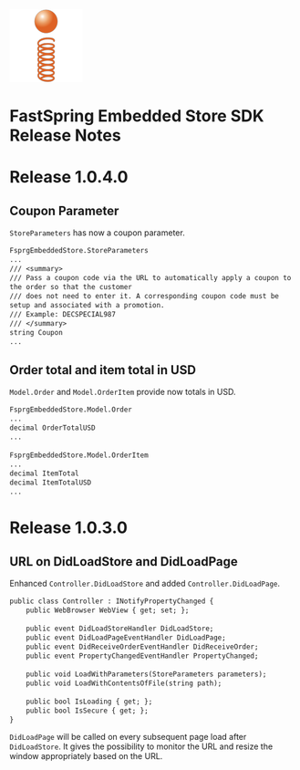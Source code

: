 <html>
<head>
<meta http-equiv="Content-type" content="text/html; charset=utf-8">
<title>Release Notes FsprgEmbeddedStoreSDK</title>
<link rel='stylesheet' href='HOW_TO/style.css' type='text/css'/>
</head>
<body>

<img id="logo" src="HOW_TO/fastspring_logo.png"/>

<h1 id='header'>FastSpring Embedded Store SDK<br/>Release Notes</h1>

# Release 1.0.4.0 #

## Coupon Parameter ##

`StoreParameters` has now a coupon parameter.

	FsprgEmbeddedStore.StoreParameters
	...
	/// <summary>
	/// Pass a coupon code via the URL to automatically apply a coupon to the order so that the customer 
	/// does not need to enter it. A corresponding coupon code must be setup and associated with a promotion.
	/// Example: DECSPECIAL987
	/// </summary>
	string Coupon
	...

## Order total and item total in USD ##

`Model.Order` and `Model.OrderItem` provide now totals in USD.

	FsprgEmbeddedStore.Model.Order
	...
	decimal OrderTotalUSD
	...
	
	FsprgEmbeddedStore.Model.OrderItem
	...
	decimal ItemTotal
	decimal ItemTotalUSD
	...




# Release 1.0.3.0 #

## URL on DidLoadStore and DidLoadPage ##
Enhanced `Controller.DidLoadStore` and added `Controller.DidLoadPage`.

	public class Controller : INotifyPropertyChanged {
        public WebBrowser WebView { get; set; };

        public event DidLoadStoreHandler DidLoadStore;
        public event DidLoadPageEventHandler DidLoadPage;
        public event DidReceiveOrderEventHandler DidReceiveOrder;
        public event PropertyChangedEventHandler PropertyChanged;

        public void LoadWithParameters(StoreParameters parameters);
        public void LoadWithContentsOfFile(string path);

        public bool IsLoading { get; };
        public bool IsSecure { get; };
	}

`DidLoadPage` will be called on every subsequent page load after `DidLoadStore`. It gives the possibility to monitor the URL and resize the window appropriately based on the URL.

</body></html>